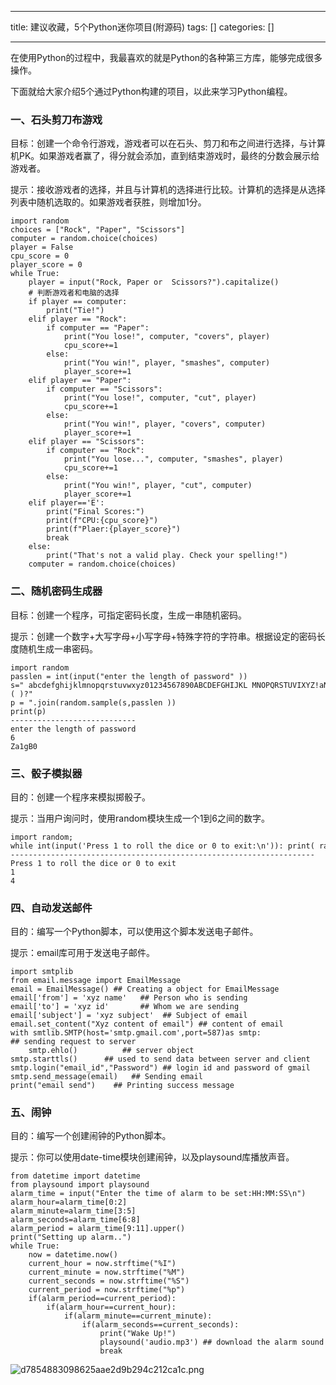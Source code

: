 
--- 
title:  建议收藏，5个Python迷你项目(附源码) 
tags: []
categories: [] 

---
在使用Python的过程中，我最喜欢的就是Python的各种第三方库，能够完成很多操作。

 下面就给大家介绍5个通过Python构建的项目，以此来学习Python编程。

### **一、石头剪刀布游戏**

目标：创建一个命令行游戏，游戏者可以在石头、剪刀和布之间进行选择，与计算机PK。如果游戏者赢了，得分就会添加，直到结束游戏时，最终的分数会展示给游戏者。

提示：接收游戏者的选择，并且与计算机的选择进行比较。计算机的选择是从选择列表中随机选取的。如果游戏者获胜，则增加1分。

```
import random
choices = ["Rock", "Paper", "Scissors"]
computer = random.choice(choices)
player = False
cpu_score = 0
player_score = 0
while True:
    player = input("Rock, Paper or  Scissors?").capitalize()
    # 判断游戏者和电脑的选择
    if player == computer:
        print("Tie!")
    elif player == "Rock":
        if computer == "Paper":
            print("You lose!", computer, "covers", player)
            cpu_score+=1
        else:
            print("You win!", player, "smashes", computer)
            player_score+=1
    elif player == "Paper":
        if computer == "Scissors":
            print("You lose!", computer, "cut", player)
            cpu_score+=1
        else:
            print("You win!", player, "covers", computer)
            player_score+=1
    elif player == "Scissors":
        if computer == "Rock":
            print("You lose...", computer, "smashes", player)
            cpu_score+=1
        else:
            print("You win!", player, "cut", computer)
            player_score+=1
    elif player=='E':
        print("Final Scores:")
        print(f"CPU:{cpu_score}")
        print(f"Plaer:{player_score}")
        break
    else:
        print("That's not a valid play. Check your spelling!")
    computer = random.choice(choices)
```

### **二、随机密码生成器**

目标：创建一个程序，可指定密码长度，生成一串随机密码。

提示：创建一个数字+大写字母+小写字母+特殊字符的字符串。根据设定的密码长度随机生成一串密码。

```
import random
passlen = int(input("enter the length of password" ))
s=" abcdefghijklmnopqrstuvwxyz01234567890ABCDEFGHIJKL MNOPQRSTUVIXYZ!aN$x*6*( )?"
p = ".join(random.sample(s,passlen ))
print(p)
----------------------------
enter the length of password
6
Za1gB0
```

### **三、骰子模拟器**

目的：创建一个程序来模拟掷骰子。

提示：当用户询问时，使用random模块生成一个1到6之间的数字。

```
import random;
while int(input('Press 1 to roll the dice or 0 to exit:\n')): print( random. randint(1,6))
--------------------------------------------------------------------
Press 1 to roll the dice or 0 to exit
1
4
```

### **四、自动发送邮件**

目的：编写一个Python脚本，可以使用这个脚本发送电子邮件。

提示：email库可用于发送电子邮件。

```
import smtplib 
from email.message import EmailMessage
email = EmailMessage() ## Creating a object for EmailMessage
email['from'] = 'xyz name'   ## Person who is sending
email['to'] = 'xyz id'       ## Whom we are sending
email['subject'] = 'xyz subject'  ## Subject of email
email.set_content("Xyz content of email") ## content of email
with smtlib.SMTP(host='smtp.gmail.com',port=587)as smtp:     
## sending request to server 
    smtp.ehlo()          ## server object
smtp.starttls()      ## used to send data between server and client
smtp.login("email_id","Password") ## login id and password of gmail
smtp.send_message(email)   ## Sending email
print("email send")    ## Printing success message
```

### **五、闹钟**

目的：编写一个创建闹钟的Python脚本。

提示：你可以使用date-time模块创建闹钟，以及playsound库播放声音。

```
from datetime import datetime   
from playsound import playsound
alarm_time = input("Enter the time of alarm to be set:HH:MM:SS\n")
alarm_hour=alarm_time[0:2]
alarm_minute=alarm_time[3:5]
alarm_seconds=alarm_time[6:8]
alarm_period = alarm_time[9:11].upper()
print("Setting up alarm..")
while True:
    now = datetime.now()
    current_hour = now.strftime("%I")
    current_minute = now.strftime("%M")
    current_seconds = now.strftime("%S")
    current_period = now.strftime("%p")
    if(alarm_period==current_period):
        if(alarm_hour==current_hour):
            if(alarm_minute==current_minute):
                if(alarm_seconds==current_seconds):
                    print("Wake Up!")
                    playsound('audio.mp3') ## download the alarm sound from link
                    break
```

<img src="https://img-blog.csdnimg.cn/img_convert/d7854883098625aae2d9b294c212ca1c.png" alt="d7854883098625aae2d9b294c212ca1c.png">
